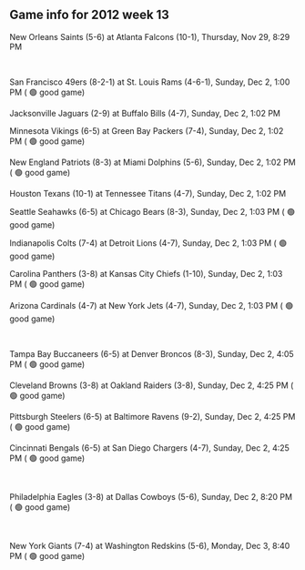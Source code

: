 ## Game info for 2012 week 13
New Orleans Saints (5-6) at Atlanta Falcons (10-1), Thursday, Nov 29, 8:29 PM


<br/>

San Francisco 49ers (8-2-1) at St. Louis Rams (4-6-1), Sunday, Dec 2, 1:00 PM (	:green_circle: good game)

Jacksonville Jaguars (2-9) at Buffalo Bills (4-7), Sunday, Dec 2, 1:02 PM

Minnesota Vikings (6-5) at Green Bay Packers (7-4), Sunday, Dec 2, 1:02 PM (	:green_circle: good game)

New England Patriots (8-3) at Miami Dolphins (5-6), Sunday, Dec 2, 1:02 PM (	:green_circle: good game)

Houston Texans (10-1) at Tennessee Titans (4-7), Sunday, Dec 2, 1:02 PM

Seattle Seahawks (6-5) at Chicago Bears (8-3), Sunday, Dec 2, 1:03 PM (	:green_circle: good game)

Indianapolis Colts (7-4) at Detroit Lions (4-7), Sunday, Dec 2, 1:03 PM (	:green_circle: good game)

Carolina Panthers (3-8) at Kansas City Chiefs (1-10), Sunday, Dec 2, 1:03 PM (	:green_circle: good game)

Arizona Cardinals (4-7) at New York Jets (4-7), Sunday, Dec 2, 1:03 PM (	:green_circle: good game)


<br/>

Tampa Bay Buccaneers (6-5) at Denver Broncos (8-3), Sunday, Dec 2, 4:05 PM (	:green_circle: good game)

Cleveland Browns (3-8) at Oakland Raiders (3-8), Sunday, Dec 2, 4:25 PM (	:green_circle: good game)

Pittsburgh Steelers (6-5) at Baltimore Ravens (9-2), Sunday, Dec 2, 4:25 PM (	:green_circle: good game)

Cincinnati Bengals (6-5) at San Diego Chargers (4-7), Sunday, Dec 2, 4:25 PM (	:green_circle: good game)


<br/>

Philadelphia Eagles (3-8) at Dallas Cowboys (5-6), Sunday, Dec 2, 8:20 PM (	:green_circle: good game)


<br/>

New York Giants (7-4) at Washington Redskins (5-6), Monday, Dec 3, 8:40 PM (	:green_circle: good game)

